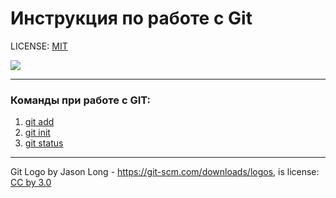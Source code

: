 # Инструкция по работе с Git

LICENSE: [MIT](./license.md)

![](https://git-scm.com/images/logos/downloads/Git-Logo-2Color.svg)

---
### Команды при работе с GIT:
1. [git add](./add.md)
2. [git init](./init.md)
3. [git status](./status.md)
---

Git Logo by Jason Long - https://git-scm.com/downloads/logos, is license: [CC by 3.0](https://creativecommons.org/licenses/by/3.0/)